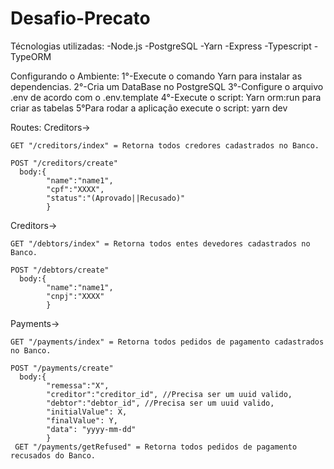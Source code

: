 # Desafio-Precato

Técnologias utilizadas:
-Node.js
-PostgreSQL
-Yarn
-Express
-Typescript
-TypeORM


Configurando o Ambiente:
1°-Execute o comando Yarn para instalar as dependencias.
2°-Cria um DataBase no PostgreSQL
3°-Configure o arquivo .env de acordo com o .env.template
4°-Execute o script: Yarn orm:run para criar as tabelas
5°Para rodar a aplicação execute o script: yarn dev


Routes:
  Creditors->

    GET "/creditors/index" = Retorna todos credores cadastrados no Banco.
    
    POST "/creditors/create" 
      body:{
            "name":"name1",
            "cpf":"XXXX",
            "status":"(Aprovado||Recusado)"
            }
            
            
  Creditors->

    GET "/debtors/index" = Retorna todos entes devedores cadastrados no Banco.
    
    POST "/debtors/create" 
      body:{
            "name":"name1",
            "cnpj":"XXXX"
            }
            
      
Payments->

    GET "/payments/index" = Retorna todos pedidos de pagamento cadastrados no Banco.
    
    POST "/payments/create" 
      body:{
            "remessa":"X",
            "creditor":"creditor_id", //Precisa ser um uuid valido,
            "debtor":"debtor_id", //Precisa ser um uuid valido,
            "initialValue": X,
            "finalValue": Y,
            "data": "yyyy-mm-dd"
            }  
     GET "/payments/getRefused" = Retorna todos pedidos de pagamento recusados do Banco.

